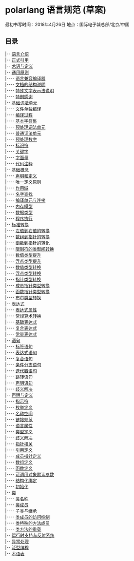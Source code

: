 # polarlang 语言规范 (草案)

最初书写时间：2018年4月26日 地点：国际电子城总部/北京/中国

## 目录

|-- [语言介绍](introduction.md)<br/>
|-- [正式引用](normative-references.md)<br/>
|-- [术语与定义](term-definitions.md)<br/>
|-- [通用原则](basic-principles.md)<br/>
|---- [语言兼容编译器](basic-principles.md#语言兼容编译器)<br/>
|---- [文档的结构说明](basic-principles.md#文档的结构说明)<br/>
|---- [特殊文字表示法说明](basic-principles.md#特殊文字表示法说明)<br/>
|---- [特别感谢](basic-principles.md#特别感谢)<br/>
|-- [基础词法单元](basic-lex.md)<br/>
|---- [文件单独编译](basic-lex.md#单独编译)<br/>
|---- [编译过程](basic-lex.md#编译过程)<br/>
|---- [基本字符集](basic-lex.md#基本字符集)<br/>
|---- [预处理词法单元](basic-lex.md#预处理词法单元)<br/>
|---- [普通词法单元](basic-lex.md#普通词法单元)<br/>
|---- [预处理数字](basic-lex.md#预处理数字)<br/>
|---- [标识符](basic-lex.md#标识符)<br/>
|---- [关键字](basic-lex.md#关键字)<br/>
|---- [字面量](basic-lex.md#字面量)<br/>
|---- [代码注释](basic-lex.md#代码注释)<br/>
|-- [基础概念](basic-concepts.md)<br/>
|---- [声明和定义](basic-concepts.md#声明和定义)<br/>
|---- [唯一定义原则](basic-concepts.md#唯一定义原则)<br/>
|---- [作用域](basic-concepts.md#作用域)<br/>
|---- [名字查找](basic-concepts.md#名字查找)<br/>
|---- [编译单元与连接](basic-concepts.md#编译单元与连接)<br/>
|---- [内存模型](basic-concepts.md#内存模型)<br/>
|---- [数据类型](basic-concepts.md#数据类型)<br/>
|---- [程序执行](basic-concepts.md#程序执行)<br/>
|-- [标准转换](standard-conversions.md)<br/>
|---- [左值到右值的转换](standard-conversions.md#左值到右值的转换)<br/>
|---- [数组到指针的转换](standard-conversions.md#数组到指针的转换)<br/>
|---- [函数到指针的转化](standard-conversions.md#函数到指针的转化)<br/>
|---- [限制符的类型间转换](standard-conversions.md#限制符的类型间转换)<br/>
|---- [数值类型提升](standard-conversions.md#数值提升)<br/>
|---- [浮点类型提升](standard-conversions.md#浮点类型提升)<br/>
|---- [数值类型转换](standard-conversions.md#数值类型转换)<br/>
|---- [浮点类型转换](standard-conversions.md#浮点类型转换)<br/>
|---- [指针类型转换](standard-conversions.md#指针类型转换)<br/>
|---- [成员指针类型转换](standard-conversions.md#成员指针类型转换)<br/>
|---- [函数指针类型转换](standard-conversions.md#函数指针类型转换)<br/>
|---- [布尔类型转换](standard-conversions.md#布尔类型转换)<br/>
|-- [表达式](expr-preamble.md)<br/>
|---- [表达式属性](expr-properties.md)<br/>
|---- [常规算术转换](expr-arithmetic-conversions.md)<br/>
|---- [基础表达式](expr-primary-expressions.md)<br/>
|---- [复合表达式](expr-compound-expressions.md)<br/>
|---- [常量表达式](expr-constant-expressions.md)<br/>
|-- [语句](stmt-intro.md)<br/>
|---- [标签语句](stmt-labeled-statement.md)<br/>
|---- [表达式语句](stmt-expr-statement.md)<br/>
|---- [复合语句](stmt-compound-statement.md)<br/>
|---- [条件分支语句](stmt-selection-statements.md)<br/>
|---- [迭代器语句](stmt-iteration-statements.md)<br/>
|---- [跳转语句](stmt-jump-statements.md)<br/>
|---- [声明语句](stmt-declaration-statement.md)<br/>
|---- [歧义解决](stmt-amiguity-resolution.md)<br/>
|-- [声明与定义](decl-intro.md)<br/>
|---- [指示符](stmt-specifiers.md)<br/>
|---- [枚举定义](decl-enumeration.md)<br/>
|---- [名称空间](decl-namespace.md)<br/>
|---- [链接规范](decl-linkage-specifications.md)<br/>
|---- [语言属性](decl-attributes.md)<br/>
|---- [类型定义](decl-types.md)<br/>
|---- [歧义解决](decl-ambiguity-resolution.md)<br/>
|---- [指针相关](decl-pointer.md)<br/>
|---- [引用定义](decl-reference.md)<br/>
|---- [成员指针定义](decl-pointer.md)<br/>
|---- [数组定义](decl-array.md)<br/>
|---- [函数定义](decl-function.md)<br/>
|---- [可调用对象默认参数](decl-default-arguments.md)<br/>
|---- [结构化绑定](decl-structured-binding.md)<br/>
|---- [初始化](decl-initializer.md)<br/>
|-- [类](class-intro.md)<br/>
|---- [类名称](class-name.md)<br/>
|---- [类成员](class-members.md)<br/>
|---- [子类与继承](class-members.md)<br/>
|---- [类成员的访问控制](class-members.md)<br/>
|---- [类特殊的方法成员](class-special-member-functions.md)<br/>
|---- [类方法的重载](class-overload.md)<br/>
|-- [运行时支持与反射系统](rti-intro.md)<br/>
|-- [异常处理](exception.md)<br/>
|-- [泛型编程](generic-intro.md)<br/>
|-- [术语表](vocabulary.md)<br/>
